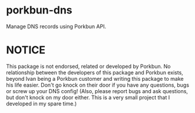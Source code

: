 # porkbun-dns

Manage DNS records using Porkbun API.

# NOTICE

This package is not endorsed, related or developed by Porkbun. No relationship between the developers of this package and Porkbun exists, beyond Ivan being a Porkbun customer and writing this package to make his life easier. Don't go knock on their door if you have any questions, bugs or screw up your DNS config! (Also, please report bugs and ask questions, but don't knock on my door either. This is a very small project that I developed in my spare time.)
